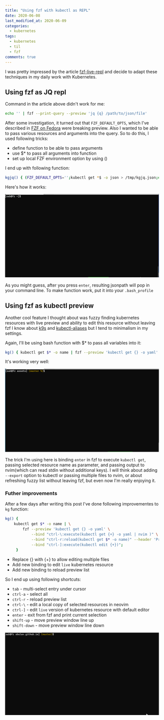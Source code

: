 ```yaml
---
title: "Using fzf with kubectl as REPL"
date: 2020-06-08
last_modified_at: 2020-06-09
categories:
  - kubernetes
tags:
  - kubernetes
  - til
  - fzf
comments: true
---
```


I was pretty impressed by the article [fzf-live-repl](https://paweldu.dev/posts/fzf-live-repl/)
and decide to adapt these techniques in my daily work with Kubernetes.

## Using fzf as JQ repl

Command in the article above didn't work for me:
```bash
echo '' | fzf --print-query --preview 'jq {q} /path/to/json/file'
```

After some investigation, it turned out that `FZF_DEFAULT_OPTS`, which I've
described in [FZF on Fedora](https://sbulav.github.io/tools/fzf-on-fedora/#set-up-preview-in-bash)
were breaking preview. Also I wanted to be able to pass various resources and
arguments into the query. So to do this, I used following tricks:
* define function to be able to pass arguments
* use $* to pass all arguments into function
* set up local FZF environment option by using ()

I end up with following function:

```bash
kgjq() { (FZF_DEFAULT_OPTS='';kubectl get *$ -o json > /tmp/kgjq.json;echo ''  | fzf --print-query --preview 'jq {q} /tmp/kgjq.json';) }
```

Here's how it works:

![fzf-jq-repl](/assets/images/fzf-jq-repl.gif)

As you might guess, after you press `enter`, resulting jsonpath will pop in
your command line. To make function work, put it into your `.bash_profile`


## Using fzf as kubectl preview

Another cool feature I thought about was fuzzy finding kubernetes resources
with live preview and ability to edit this resource without leaving fzf
I know about [k9s](https://github.com/derailed/k9s) and [kubectl-aliases](https://github.com/ahmetb/kubectl-aliases)
but I tend to minimalism in my settings.

Again, I'll be using bash function with $* to pass all variables into it:

```bash
kg() { kubectl get $* -o name | fzf --preview 'kubectl get {} -o yaml' --bind "enter:execute(kubectl get {} -o yaml | nvim )"; }
```

It's working very well:

![fzf-kubectl-repl](/assets/images/fzf-kubectl-repl.gif)

The trick I'm using here is binding `enter` in fzf to execute `kubectl get`,
passing selected resource name as parameter, and passing output to nvim(which can
read stdin without additional keys). I will think about adding `--export` option
to kubectl or passing multiple files to nvim, or about refreshing fuzzy list without
leaving fzf, but even now I'm really enjoying it.


### Futher improvements

After a few days after writing this post I've done following improvementes to `kg` function:

```bash
kg() {
    kubectl get $* -o name | \
        fzf --preview 'kubectl get {} -o yaml' \
            --bind "ctrl-\:execute(kubectl get {+} -o yaml | nvim )" \
            --bind "ctrl-r:reload(kubectl get $* -o name)" --header 'Press CTRL-R to reload' \
            --bind "ctrl-]:execute(kubectl edit {+})";
     }
```

* Replace {} with {+} to allow editing multiple files
* Add new binding to edit `live` kubernetes resource
* Add new binding to reload preview list

So I end up using following shortcuts:
* `tab` - multi-select entry under cursor
* `ctrl-a` - select all
* `ctrl-r` - reload preview list
* `ctrl-\` - edit a local copy of selected resources in neovim
* `ctrl-]` - edit `live` version of kubernetes  resource with default editor
* `enter` - exit from fzf and print current selection
* `shift-up` - move preview window line up
* `shift-down` - move preview window line down

![fzf-kubectl-repl2](/assets/images/fzf-kubectl-repl2.gif)
